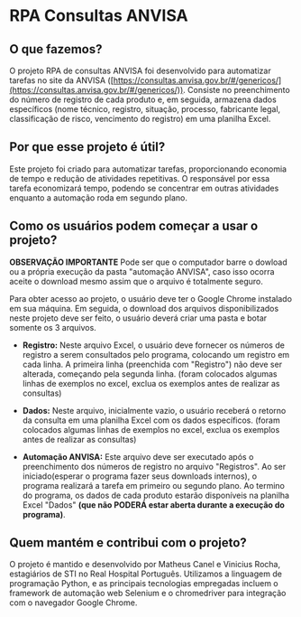 # RPA Consultas ANVISA

## O que fazemos?

O projeto RPA de consultas ANVISA foi desenvolvido para automatizar tarefas no site da ANVISA ([https://consultas.anvisa.gov.br/#/genericos/](https://consultas.anvisa.gov.br/#/genericos/)). Consiste no preenchimento do número de registro de cada produto e, em seguida, armazena dados específicos (nome técnico, registro, situação, processo, fabricante legal, classificação de risco, vencimento do registro) em uma planilha Excel.

## Por que esse projeto é útil?

Este projeto foi criado para automatizar tarefas, proporcionando economia de tempo e redução de atividades repetitivas. O responsável por essa tarefa economizará tempo, podendo se concentrar em outras atividades enquanto a automação roda em segundo plano.

## Como os usuários podem começar a usar o projeto?

**OBSERVAÇÃO IMPORTANTE**
Pode ser que o computador barre o dowload ou a própria execução da pasta "automação ANVISA", caso isso ocorra aceite o download mesmo assim que o arquivo é totalmente seguro.

Para obter acesso ao projeto, o usuário deve ter o Google Chrome instalado em sua máquina. Em seguida, o download dos arquivos disponibilizados neste projeto deve ser feito, o usuário deverá criar uma pasta e botar somente os 3 arquivos.

- **Registro:** Neste arquivo Excel, o usuário deve fornecer os números de registro a serem consultados pelo programa, colocando um registro em cada linha. A primeira linha (preenchida com "Registro") não deve ser alterada, começando pela segunda linha. (foram colocados algumas linhas de exemplos no excel, exclua os exemplos antes de realizar as consultas)

- **Dados:** Neste arquivo, inicialmente vazio, o usuário receberá o retorno da consulta em uma planilha Excel com os dados específicos. (foram colocados algumas linhas de exemplos no excel, exclua os exemplos antes de realizar as consultas)

- **Automação ANVISA:** Este arquivo deve ser executado após o preenchimento dos números de registro no arquivo "Registros". Ao ser iniciado(esperar o programa fazer seus downloads internos), o programa realizará a tarefa em primeiro ou segundo plano. Ao termino do programa, os dados de cada produto estarão disponíveis na planilha Excel "Dados" **(que não PODERÁ estar aberta durante a execução do programa)**.

  

## Quem mantém e contribui com o projeto?

O projeto é mantido e desenvolvido por Matheus Canel e Vinicius Rocha, estagiários de STI no Real Hospital Português. Utilizamos a linguagem de programação Python, e as principais tecnologias empregadas incluem o framework de automação web Selenium e o chromedriver para integração com o navegador Google Chrome.
